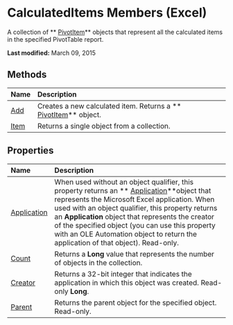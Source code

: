 
# CalculatedItems Members (Excel)
A collection of  ** [PivotItem](5829a1d9-0924-9ce8-1120-229e4595285a.md)** objects that represent all the calculated items in the specified PivotTable report.

 **Last modified:** March 09, 2015


## Methods



|**Name**|**Description**|
|:-----|:-----|
| [Add](2a7dff2b-c874-1579-1e95-78841a91e6cd.md)|Creates a new calculated item. Returns a  ** [PivotItem](5829a1d9-0924-9ce8-1120-229e4595285a.md)** object.|
| [Item](ad7642b5-2579-17b4-ed2f-ebcac54bb595.md)|Returns a single object from a collection.|

## Properties



|**Name**|**Description**|
|:-----|:-----|
| [Application](ea12e538-a6dc-2bef-1dc7-ec22b4476917.md)|When used without an object qualifier, this property returns an  ** [Application](19b73597-5cf9-4f56-8227-b5211f657f6f.md)**object that represents the Microsoft Excel application. When used with an object qualifier, this property returns an  **Application** object that represents the creator of the specified object (you can use this property with an OLE Automation object to return the application of that object). Read-only.|
| [Count](85876ce3-df54-65d5-984c-ad0469a114f9.md)|Returns a  **Long** value that represents the number of objects in the collection.|
| [Creator](4ae7771b-4ea6-435e-b255-35320764fc77.md)|Returns a 32-bit integer that indicates the application in which this object was created. Read-only  **Long**.|
| [Parent](7dda0130-070d-ff11-1226-78d7135163cd.md)|Returns the parent object for the specified object. Read-only.|
